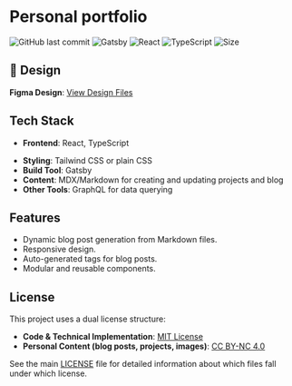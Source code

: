 # Personal portfolio
![GitHub last commit](https://img.shields.io/github/last-commit/microtower00/microtower00.github.io)
![Gatsby](https://img.shields.io/badge/Gatsby-663399?logo=gatsby&logoColor=white)
![React](https://img.shields.io/badge/React-20232A?logo=react&logoColor=61DAFB)
![TypeScript](https://img.shields.io/badge/TypeScript-007ACC?logo=typescript&logoColor=white)
![Size](https://img.shields.io/github/repo-size/microtower00/microtower00.github.io)

## 🎨 Design
**Figma Design**: <a href="https://www.figma.com/design/lDCCebziR0qbbw37erdyYn/Portfolio-brainstorm?node-id=58-2&t=aAjkigo4qGuFCx44-1" target="_blank" rel="noopener noreferrer">View Design Files</a>

## Tech Stack

- **Frontend**: React, TypeScript
<!-- - **Backend**: Node.js (if applicable) -->
- **Styling**: Tailwind CSS or plain CSS
- **Build Tool**: Gatsby
- **Content**: MDX/Markdown for creating and updating projects and blog
- **Other Tools**: GraphQL for data querying

## Features

- Dynamic blog post generation from Markdown files.
- Responsive design.
- Auto-generated tags for blog posts.
- Modular and reusable components.

## License

This project uses a dual license structure:

- **Code & Technical Implementation**: [MIT License](LICENSE-CODE)
- **Personal Content (blog posts, projects, images)**: [CC BY-NC 4.0](LICENSE-CONTENT)

See the main [LICENSE](LICENSE) file for detailed information about which files fall under which license.
